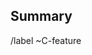 ## Summary

<!-- Provide a general summary of the issue in the Title above -->

<!-- Do not remove -->

/label ~C-feature
